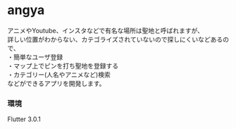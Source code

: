# angya

アニメやYoutube、インスタなどで有名な場所は聖地と呼ばれますが、  
詳しい位置がわからない、カテゴライズされていないので探しにくいなどあるので、  
・簡単なユーザ登録  
・マップ上でピンを打ち聖地を登録する  
・カテゴリー(人名やアニメなど)検索  
などができるアプリを開発します。

### 環境

Flutter 3.0.1
